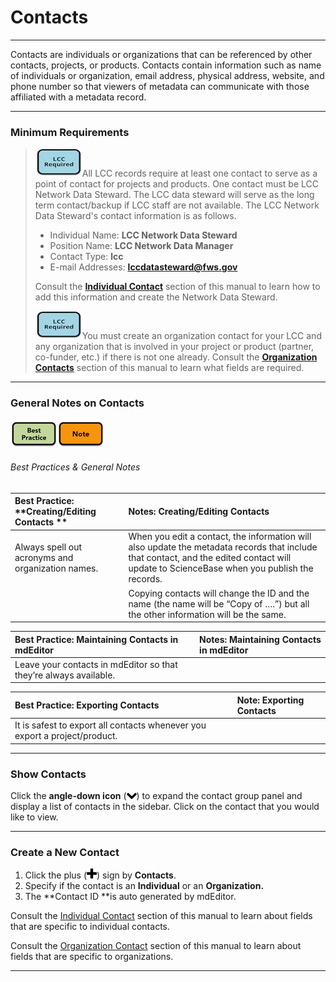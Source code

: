 # Contacts

---

Contacts are individuals or organizations that can be referenced by other contacts, projects, or products. Contacts contain information such as name of individuals or organization, email address, physical address, website, and phone number so that viewers of metadata can communicate with those affiliated with a metadata record.

---

### Minimum Requirements

> ![](/assets/lcc_required_small.png)All LCC records require at least one contact to serve as a point of contact for projects and products. One contact must be  LCC Network Data Steward. The LCC data steward will serve as the long term contact/backup if LCC staff are not available. The LCC Network Data Steward's contact information is as follows.
>
> * Individual Name: **LCC Network Data Steward**
> * Position Name: **LCC Network Data Manager**
> * Contact Type: **lcc**
> * E-mail Addresses: **lccdatasteward@fws.gov**
>
> Consult the [**Individual Contact**](/contact/individual-contact.md) section of this manual to learn how to add this information and create the Network Data Steward.
>
> ![](/assets/lcc_required_small.png)You must create an organization contact for your LCC and any organization that is involved in your project or product \(partner, co-funder, etc.\) if there is not one already. Consult the [**Organization Contacts**](/contact/organization-contacts.md) section of this manual to learn what fields are required.

---

### General Notes on Contacts

![](/assets/best_practice_small.png)![](/assets/note_small.png)

###### Best Practices & General Notes

| Best Practice: **Creating/Editing Contacts ** | Notes: **Creating/Editing Contacts** |
| :--- | :--- |
| Always spell out acronyms and organization names. | When you edit a contact, the information will also update the metadata records that include that contact, and the edited contact will update to ScienceBase when you publish the records. |
|  | Copying contacts will change the ID and the name \(the name will be “Copy of ….”\) but all the other information will be the same. |

| Best Practice: Maintaining Contacts in mdEditor | Notes: Maintaining Contacts in mdEditor |
| :--- | :--- |
| Leave your contacts in mdEditor so that they’re always available. |  |

| Best Practice: Exporting Contacts | Note: Exporting Contacts |
| :--- | :--- |
| It is safest to export all contacts whenever you export a project/product. |  |

---

### Show Contacts

Click the **angle-down icon** \(![](/assets/symbol_angle-down_16.png)\) to expand the contact group panel and display a list of contacts in the sidebar. Click on the contact that you would like to view.

---

### Create a New Contact

1. Click the plus \(![](/assets/symbol_plus_16.png)\) sign by **Contacts**.
2. Specify if the contact is an **Individual** or an **Organization.**
3. The **Contact ID **is auto generated by mdEditor.

Consult the [Individual Contact](/contact/new/individual.md) section of this manual to learn about fields that are specific to individual contacts.

Consult the [Organization Contact](/contact/new/organization.md) section of this manual to learn about fields that are specific to organizations.

---



